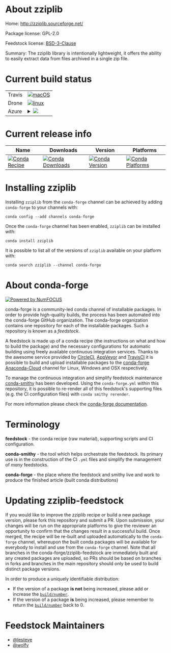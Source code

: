 About zziplib
=============

Home: http://zziplib.sourceforge.net/

Package license: GPL-2.0

Feedstock license: [BSD-3-Clause](https://github.com/conda-forge/zziplib-feedstock/blob/master/LICENSE.txt)

Summary: The zziplib library is intentionally lightweight, it offers the ability to easily extract data from files archived in a single zip file.

Current build status
====================


<table><tr>
    <td>Travis</td>
    <td>
      <a href="https://travis-ci.com/conda-forge/zziplib-feedstock">
        <img alt="macOS" src="https://img.shields.io/travis/com/conda-forge/zziplib-feedstock/master.svg?label=macOS">
      </a>
    </td>
  </tr><tr>
    <td>Drone</td>
    <td>
      <a href="https://cloud.drone.io/conda-forge/zziplib-feedstock">
        <img alt="linux" src="https://img.shields.io/drone/build/conda-forge/zziplib-feedstock/master.svg?label=Linux">
      </a>
    </td>
  </tr>
    
  <tr>
    <td>Azure</td>
    <td>
      <details>
        <summary>
          <a href="https://dev.azure.com/conda-forge/feedstock-builds/_build/latest?definitionId=7336&branchName=master">
            <img src="https://dev.azure.com/conda-forge/feedstock-builds/_apis/build/status/zziplib-feedstock?branchName=master">
          </a>
        </summary>
        <table>
          <thead><tr><th>Variant</th><th>Status</th></tr></thead>
          <tbody><tr>
              <td>linux_64</td>
              <td>
                <a href="https://dev.azure.com/conda-forge/feedstock-builds/_build/latest?definitionId=7336&branchName=master">
                  <img src="https://dev.azure.com/conda-forge/feedstock-builds/_apis/build/status/zziplib-feedstock?branchName=master&jobName=linux&configuration=linux_64_" alt="variant">
                </a>
              </td>
            </tr><tr>
              <td>linux_aarch64</td>
              <td>
                <a href="https://dev.azure.com/conda-forge/feedstock-builds/_build/latest?definitionId=7336&branchName=master">
                  <img src="https://dev.azure.com/conda-forge/feedstock-builds/_apis/build/status/zziplib-feedstock?branchName=master&jobName=linux&configuration=linux_aarch64_" alt="variant">
                </a>
              </td>
            </tr><tr>
              <td>linux_ppc64le</td>
              <td>
                <a href="https://dev.azure.com/conda-forge/feedstock-builds/_build/latest?definitionId=7336&branchName=master">
                  <img src="https://dev.azure.com/conda-forge/feedstock-builds/_apis/build/status/zziplib-feedstock?branchName=master&jobName=linux&configuration=linux_ppc64le_" alt="variant">
                </a>
              </td>
            </tr><tr>
              <td>osx_64</td>
              <td>
                <a href="https://dev.azure.com/conda-forge/feedstock-builds/_build/latest?definitionId=7336&branchName=master">
                  <img src="https://dev.azure.com/conda-forge/feedstock-builds/_apis/build/status/zziplib-feedstock?branchName=master&jobName=osx&configuration=osx_64_" alt="variant">
                </a>
              </td>
            </tr><tr>
              <td>osx_arm64</td>
              <td>
                <a href="https://dev.azure.com/conda-forge/feedstock-builds/_build/latest?definitionId=7336&branchName=master">
                  <img src="https://dev.azure.com/conda-forge/feedstock-builds/_apis/build/status/zziplib-feedstock?branchName=master&jobName=osx&configuration=osx_arm64_" alt="variant">
                </a>
              </td>
            </tr><tr>
              <td>win_64</td>
              <td>
                <a href="https://dev.azure.com/conda-forge/feedstock-builds/_build/latest?definitionId=7336&branchName=master">
                  <img src="https://dev.azure.com/conda-forge/feedstock-builds/_apis/build/status/zziplib-feedstock?branchName=master&jobName=win&configuration=win_64_" alt="variant">
                </a>
              </td>
            </tr>
          </tbody>
        </table>
      </details>
    </td>
  </tr>
</table>

Current release info
====================

| Name | Downloads | Version | Platforms |
| --- | --- | --- | --- |
| [![Conda Recipe](https://img.shields.io/badge/recipe-zziplib-green.svg)](https://anaconda.org/conda-forge/zziplib) | [![Conda Downloads](https://img.shields.io/conda/dn/conda-forge/zziplib.svg)](https://anaconda.org/conda-forge/zziplib) | [![Conda Version](https://img.shields.io/conda/vn/conda-forge/zziplib.svg)](https://anaconda.org/conda-forge/zziplib) | [![Conda Platforms](https://img.shields.io/conda/pn/conda-forge/zziplib.svg)](https://anaconda.org/conda-forge/zziplib) |

Installing zziplib
==================

Installing `zziplib` from the `conda-forge` channel can be achieved by adding `conda-forge` to your channels with:

```
conda config --add channels conda-forge
```

Once the `conda-forge` channel has been enabled, `zziplib` can be installed with:

```
conda install zziplib
```

It is possible to list all of the versions of `zziplib` available on your platform with:

```
conda search zziplib --channel conda-forge
```


About conda-forge
=================

[![Powered by NumFOCUS](https://img.shields.io/badge/powered%20by-NumFOCUS-orange.svg?style=flat&colorA=E1523D&colorB=007D8A)](http://numfocus.org)

conda-forge is a community-led conda channel of installable packages.
In order to provide high-quality builds, the process has been automated into the
conda-forge GitHub organization. The conda-forge organization contains one repository
for each of the installable packages. Such a repository is known as a *feedstock*.

A feedstock is made up of a conda recipe (the instructions on what and how to build
the package) and the necessary configurations for automatic building using freely
available continuous integration services. Thanks to the awesome service provided by
[CircleCI](https://circleci.com/), [AppVeyor](https://www.appveyor.com/)
and [TravisCI](https://travis-ci.com/) it is possible to build and upload installable
packages to the [conda-forge](https://anaconda.org/conda-forge)
[Anaconda-Cloud](https://anaconda.org/) channel for Linux, Windows and OSX respectively.

To manage the continuous integration and simplify feedstock maintenance
[conda-smithy](https://github.com/conda-forge/conda-smithy) has been developed.
Using the ``conda-forge.yml`` within this repository, it is possible to re-render all of
this feedstock's supporting files (e.g. the CI configuration files) with ``conda smithy rerender``.

For more information please check the [conda-forge documentation](https://conda-forge.org/docs/).

Terminology
===========

**feedstock** - the conda recipe (raw material), supporting scripts and CI configuration.

**conda-smithy** - the tool which helps orchestrate the feedstock.
                   Its primary use is in the construction of the CI ``.yml`` files
                   and simplify the management of *many* feedstocks.

**conda-forge** - the place where the feedstock and smithy live and work to
                  produce the finished article (built conda distributions)


Updating zziplib-feedstock
==========================

If you would like to improve the zziplib recipe or build a new
package version, please fork this repository and submit a PR. Upon submission,
your changes will be run on the appropriate platforms to give the reviewer an
opportunity to confirm that the changes result in a successful build. Once
merged, the recipe will be re-built and uploaded automatically to the
`conda-forge` channel, whereupon the built conda packages will be available for
everybody to install and use from the `conda-forge` channel.
Note that all branches in the conda-forge/zziplib-feedstock are
immediately built and any created packages are uploaded, so PRs should be based
on branches in forks and branches in the main repository should only be used to
build distinct package versions.

In order to produce a uniquely identifiable distribution:
 * If the version of a package **is not** being increased, please add or increase
   the [``build/number``](https://docs.conda.io/projects/conda-build/en/latest/resources/define-metadata.html#build-number-and-string).
 * If the version of a package **is** being increased, please remember to return
   the [``build/number``](https://docs.conda.io/projects/conda-build/en/latest/resources/define-metadata.html#build-number-and-string)
   back to 0.

Feedstock Maintainers
=====================

* [@lesteve](https://github.com/lesteve/)
* [@wolfv](https://github.com/wolfv/)

